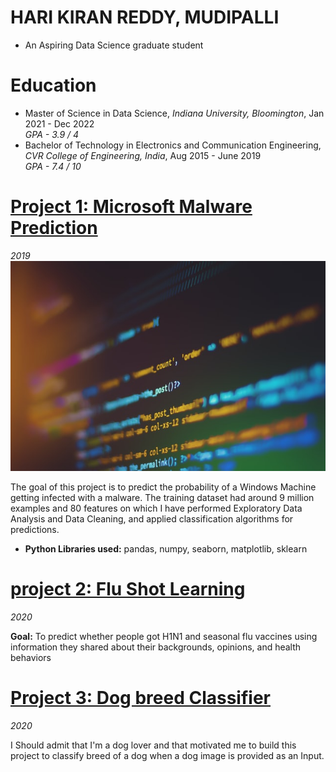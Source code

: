 # HARI KIRAN REDDY, MUDIPALLI
* An Aspiring Data Science graduate student

# Education
* Master of Science in Data Science, *Indiana University, Bloomington*, Jan 2021 - Dec 2022 <br>
  *GPA - 3.9 / 4*
* Bachelor of Technology in Electronics and Communication Engineering, *CVR College of Engineering, India*, Aug 2015 - June 2019 <br>
  *GPA - 7.4 / 10*

# [Project 1: Microsoft Malware Prediction](https://github.com/harikiran-mudipalli/Microsoft_Malware_Detection/blob/master/msmp.ipynb) 
*2019*
![alt_text](shahadat-rahman-BfrQnKBulYQ-unsplash.jpg)

The goal of this project is to predict the probability of a Windows Machine getting infected with a malware. The training dataset had around 9 million examples and 80 features on which I have performed Exploratory Data Analysis and Data Cleaning, and applied classification algorithms for predictions.

* **Python Libraries used:** pandas, numpy, seaborn, matplotlib, sklearn

# [project 2: Flu Shot Learning](https://github.com/harikiran-mudipalli/Flu_Shot_Learning/blob/master/EDA%20and%20Cleaning.ipynb)
*2020*

**Goal:** To predict whether people got H1N1 and seasonal flu vaccines using information they shared about their backgrounds, opinions, and health behaviors

# [Project 3: Dog breed Classifier](https://github.com/harikiran-mudipalli/ImageClassifierAIPND)
*2020*

I Should admit that I'm a dog lover and that motivated me to build this project to classify breed of a dog when a dog image is provided as an Input.
